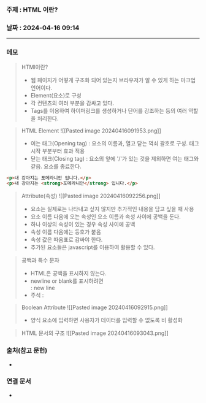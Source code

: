 ### 주제 : HTML 이란?

### 날짜 : 2024-04-16 09:14
----
### 메모
> HTMl이란?
> 	- 웹 페이지가 어떻게 구조화 되어 있는지 브라우저가 알 수 있게 하는 마크업 언어이다.
> 	- Element(요소)로 구성
> 	- 각 컨텐츠의 여러 부분을 감싸고 있다.
> 	- Tags를 이용하여 하이퍼링크를 생성하거나 단어를 강조하는 등의 여러 역할을 처리한다.

> HTML Element
> 	![[Pasted image 20240416091953.png]]
> 	- 여는 태그(Opening tag) : 요소의 이름과, 열고 닫는 꺽쇠 괄호로 구성. 태그 시작 부분부터 효과 적용
> 	- 닫는 태크(Closing tag) : 요소의 앞에 '/'가 있는 것을 제외하면 여는 태그와 같음. 요소를 종료한다.
```html
<p>내 강아지는 포메라니안 입니다.</p>
<p>내 강아지는 <strong>포메라니안</strong> 입니다.</p>
```

> Attribute(속성)
> 	![[Pasted image 20240416092256.png]]
> 	- 요소는 실제로는 나타내고 싶지 않지만 추가적인 내용을 담고 싶을 때 사용
> 	- 요소 이름 다음에 오는 속성인 요소 이름과 속성 사이에 공백을 둔다.
> 	- 하나 이상의 속성이 있는 경우 속성 사이에 공백
> 	- 속성 이름 다음에는 등호가 붙음
> 	- 속성 값은 따옴표로 감싸야 한다.
> 	- 추가된 요소들은 javascript를 이용하여 활용할 수 있다.

> 공백과 특수 문자
> 	- HTML은 공백을 표시하지 않는다.
> 	- newline or blank를 표시하려면 <br/> : new line
> 	- 주석 : <!-- -->

> Boolean Attribute
> 	![[Pasted image 20240416092915.png]]
> 	- 양식 요소에 입력하면 사용자가 데이터를 입력할 수 없도록 비 활성화

> HTML 문서의 구조
> 	![[Pasted image 20240416093043.png]]
### 출처(참고 문헌)
-

### 연결 문서
-

